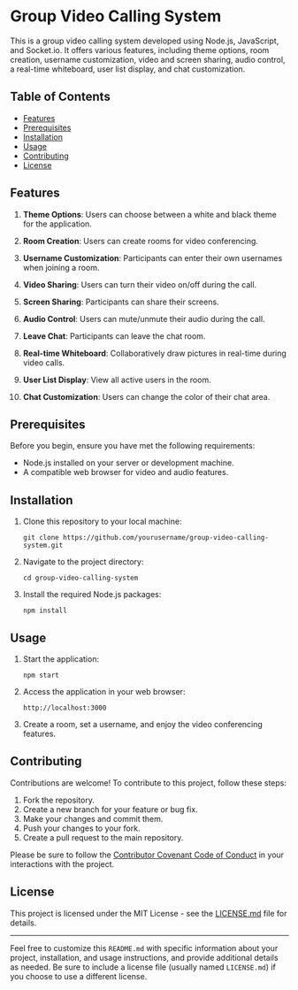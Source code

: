 

# Group Video Calling System

This is a group video calling system developed using Node.js, JavaScript, and Socket.io. It offers various features, including theme options, room creation, username customization, video and screen sharing, audio control, a real-time whiteboard, user list display, and chat customization.

## Table of Contents

- [Features](#features)
- [Prerequisites](#prerequisites)
- [Installation](#installation)
- [Usage](#usage)
- [Contributing](#contributing)
- [License](#license)

## Features

1. **Theme Options**: Users can choose between a white and black theme for the application.

2. **Room Creation**: Users can create rooms for video conferencing.

3. **Username Customization**: Participants can enter their own usernames when joining a room.

4. **Video Sharing**: Users can turn their video on/off during the call.

5. **Screen Sharing**: Participants can share their screens.

6. **Audio Control**: Users can mute/unmute their audio during the call.

7. **Leave Chat**: Participants can leave the chat room.

8. **Real-time Whiteboard**: Collaboratively draw pictures in real-time during video calls.

9. **User List Display**: View all active users in the room.

10. **Chat Customization**: Users can change the color of their chat area.

## Prerequisites

Before you begin, ensure you have met the following requirements:

- Node.js installed on your server or development machine.
- A compatible web browser for video and audio features.

## Installation

1. Clone this repository to your local machine:

   ```shell
   git clone https://github.com/yourusername/group-video-calling-system.git
   ```

2. Navigate to the project directory:

   ```shell
   cd group-video-calling-system
   ```

3. Install the required Node.js packages:

   ```shell
   npm install
   ```

## Usage

1. Start the application:

   ```shell
   npm start
   ```

2. Access the application in your web browser:

   ```shell
   http://localhost:3000
   ```

3. Create a room, set a username, and enjoy the video conferencing features.

## Contributing

Contributions are welcome! To contribute to this project, follow these steps:

1. Fork the repository.
2. Create a new branch for your feature or bug fix.
3. Make your changes and commit them.
4. Push your changes to your fork.
5. Create a pull request to the main repository.

Please be sure to follow the [Contributor Covenant Code of Conduct](CODE_OF_CONDUCT.md) in your interactions with the project.

## License

This project is licensed under the MIT License - see the [LICENSE.md](LICENSE.md) file for details.

---

Feel free to customize this `README.md` with specific information about your project, installation, and usage instructions, and provide additional details as needed. Be sure to include a license file (usually named `LICENSE.md`) if you choose to use a different license.
